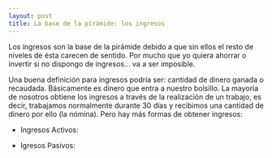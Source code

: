 ```yaml
---
layout: post
title: La base de la pirámide: los ingresos
---
```


Los ingresos son la base de la pirámide debido a que sin ellos el resto de niveles de ésta carecen de sentido. Por mucho que yo quiera ahorrar o invertir si no dispongo de ingresos... va a ser imposible.

Una buena definición para ingresos podría ser: cantidad de dinero ganada o recaudada. Básicamente es dinero que entra a nuestro bolsillo. La mayoría de nosotros obtiene los ingresos a través de la realización de un trabajo, es decir, trabajamos normalmente durante 30 días y recibimos una cantidad de dinero por ello (la nómina). Pero hay más formas de obtener ingresos:

* Ingresos Activos:

* Igresos Pasivos: 
